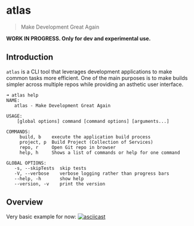# atlas
> Make Development Great Again

**WORK IN PROGRESS. Only for dev and experimental use.**

## Introduction
`atlas` is a CLI tool that leverages development applications to make common tasks more efficient.
One of the main purposes is to make builds simpler across multiple repos while providing an asthetic user interface.

```
➜ atlas help
NAME:
   atlas - Make Development Great Again

USAGE:
    [global options] command [command options] [arguments...]

COMMANDS:
     build, b    execute the application build process
     project, p  Build Project (Collection of Services)
     repo, r     Open Git repo in browser
     help, h     Shows a list of commands or help for one command

GLOBAL OPTIONS:
   -s, --skipTests  skip tests
   -V, --verbose    verbose logging rather than progress bars
   --help, -h       show help
   --version, -v    print the version
```

## Overview
Very basic example for now:
[![asciicast](https://asciinema.org/a/vcZS0r2z15HXiusFTBHGPQtSQ.png)](https://asciinema.org/a/vcZS0r2z15HXiusFTBHGPQtSQ)

